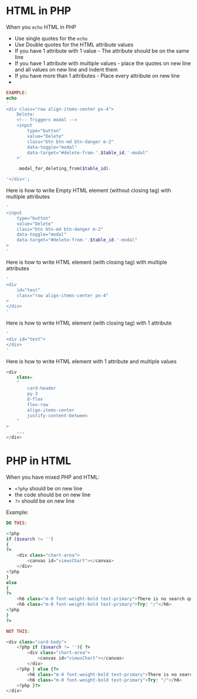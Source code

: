 # HTML in PHP
When you `echo` HTML in PHP

- Use single quotes for the `echo`
- Use Double quotes for the HTML attribute values
- If you have 1 attribute with 1 value - The attribute should be on the same line
- If you have 1 attribute with multiple values - place the quotes on new line and all values on new line and indent them
- If you have more than 1 attributes - Place every attribute on new line
- 

```php
EXAMPLE:
echo
'
<div class="row align-items-center px-4">
    Delete:
    <!-- Triggers modal -->
    <input 
        type="button" 
        value="Delete" 
        class="btn btn-md btn-danger m-2"
        data-toggle="modal"
        data-target="#delete-from-'.$table_id.'-modal"
    >'

    .modal_for_deleting_from($table_id).

'</div>';
```

Here is how to write Empty HTML element (without closing tag) with multiple attributes
```php
'
<input 
    type="button" 
    value="Delete" 
    class="btn btn-md btn-danger m-2"
    data-toggle="modal"
    data-target="#delete-from-'.$table_id.'-modal"
>
'
```

Here is how to write HTML element (with closing tag) with multiple attributes
```php
'
<div 
    id="test"
    class="row align-items-center px-4"
>
</div>
'
```

Here is how to write HTML element (with closing tag) with 1 attribute
```php
'
<div id="test">
</div>
'
```

Here is how to write HTML element with 1 attribute and multiple values
```php
<div 
    class=
    "
        card-header
        py-3
        d-flex
        flex-row
        align-items-center
        justify-content-between
    "
>
    ...
</div>
```



# PHP in HTML

When you have mixed PHP and HTML:

- `<?php` should be on new line
- the code should be on new line
- `?>` should be on new line

Example:

```php
DO THIS:

<?php
if ($search != '')
{ 
?>
    <div class="chart-area">
        <canvas id="viewsChart"></canvas>
    </div>
<?php
}
else
{
?>
    <h6 class="m-0 font-weight-bold text-primary">There is no search query</h6>
    <h6 class="m-0 font-weight-bold text-primary">Try: "/"</h6>
<?php
}
?>

NOT THIS:

<div class="card-body">
    <?php if ($search != ''){ ?>
        <div class="chart-area">
            <canvas id="viewsChart"></canvas>
        </div>
    <?php } else {?>
        <h6 class="m-0 font-weight-bold text-primary">There is no search query</h6>
        <h6 class="m-0 font-weight-bold text-primary">Try: "/"</h6>
    <?php }?>
</div>
```
